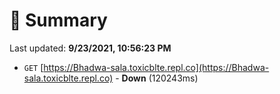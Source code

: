 # 📖 Summary
Last updated: **9/23/2021, 10:56:23 PM**

- `GET` [https://Bhadwa-sala.toxicblte.repl.co](https://Bhadwa-sala.toxicblte.repl.co) - **Down** (120243ms)
